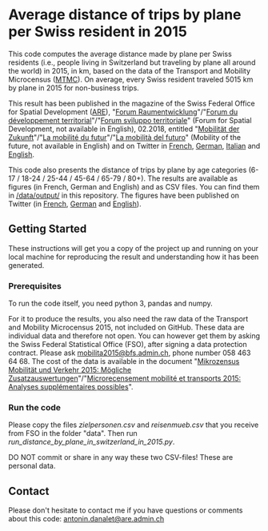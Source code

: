 # Average distance of trips by plane per Swiss resident in 2015
This code computes the average distance made by plane per Swiss residents (i.e., people living in Switzerland but traveling by plane all around the world) in 2015, in km, based on the data of the Transport and Mobility Microcensus (<a href="http://www.are.admin.ch/mtmc">MTMC</a>). On average, every Swiss resident traveled 5015 km by plane in 2015 for non-business trips. 

This result has been published in the magazine of the Swiss Federal Office for Spatial Development (<a href="https://www.are.admin.ch">ARE</a>), "<a href="https://www.are.admin.ch/are/de/home/medien-und-publikationen/forum-raumentwicklung.html">Forum Raumentwicklung</a>"/"<a href="https://www.are.admin.ch/are/fr/home/media-et-publications/forum-du-developpement-territorial.html">Forum du développement territorial</a>"/"<a href="https://www.are.admin.ch/are/it/home/media-e-pubblicazioni/forum-sviluppo-territoriale.html">Forum sviluppo territoriale</a>" (Forum for Spatial Development, not available in English), 02.2018, entitled "<a href="https://www.are.admin.ch/are/de/home/medien-und-publikationen/forum-raumentwicklung/forum-raumentwicklung--mobilitaet-der-zukunft.html">Mobilität der Zukunft</a>"/"<a href="https://www.are.admin.ch/are/fr/home/media-et-publications/forum-du-developpement-territorial/forum-raumentwicklung--mobilitaet-der-zukunft.html">La mobilité du futur</a>"/"<a href="https://www.are.admin.ch/are/it/home/media-e-pubblicazioni/forum-sviluppo-territoriale/forum-raumentwicklung--mobilitaet-der-zukunft.html">La mobilità del futuro</a>" (Mobility of the future, not available in English) and on Twitter in <a href="https://twitter.com/AntoninDanalet/status/1048124704576458752">French</a>, <a href="https://twitter.com/AntoninDanalet/status/1048135826142638080">German</a>, <a href="https://twitter.com/AntoninDanalet/status/1048128105838252032">Italian</a> and <a href="https://twitter.com/AntoninDanalet/status/1048146916083732480">English</a>.

This code also presents the distance of trips by plane by age categories (6-17 / 18-24 / 25-44 / 45-64 / 65-79 / 80+). The results are available as figures (in French, German and English) and as CSV files. You can find them in <a href="https://github.com/antonindanalet/distance_by_plane_in_switzerland_in_2015/tree/master/data/output">/data/output/</a> in this repository. The figures have been published on Twitter (in <a href="https://twitter.com/AntoninDanalet/status/1090919554979717120">French</a>, <a href="https://twitter.com/AntoninDanalet/status/1090962789701746689">German</a> and <a href="https://twitter.com/AntoninDanalet/status/1090980746263756800">English</a>).

## Getting Started

These instructions will get you a copy of the project up and running on your local machine for reproducing the result and understanding how it has been generated. 

### Prerequisites

To run the code itself, you need python 3, pandas and numpy.

For it to produce the results, you also need the raw data of the Transport and Mobility Microcensus 2015, not included on GitHub. These data are individual data and therefore not open. You can however get them by asking the Swiss Federal Statistical Office (FSO), after signing a data protection contract. Please ask mobilita2015@bfs.admin.ch, phone number 058 463 64 68. The cost of the data is available in the document "<a href="https://www.are.admin.ch/are/de/home/medien-und-publikationen/publikationen/grundlagen/mikrozensus-mobilitat-und-verkehr-2015-mogliche-zusatzauswertung.html">Mikrozensus Mobilität und Verkehr 2015: Mögliche Zusatzauswertungen</a>"/"<a href="https://www.are.admin.ch/are/fr/home/media-et-publications/publications/bases/mikrozensus-mobilitat-und-verkehr-2015-mogliche-zusatzauswertung.html">Microrecensement mobilité et transports 2015: Analyses supplémentaires possibles</a>".

### Run the code

Please copy the files <em>zielpersonen.csv</em> and <em>reisenmueb.csv</em> that you receive from FSO in the folder "data". Then run <em>run_distance_by_plane_in_switzerland_in_2015.py</em>. 

DO NOT commit or share in any way these two CSV-files! These are personal data.

## Contact

Please don't hesitate to contact me if you have questions or comments about this code: antonin.danalet@are.admin.ch
